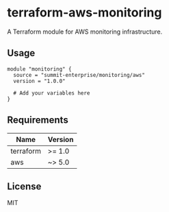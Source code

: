 # terraform-aws-monitoring

A Terraform module for AWS monitoring infrastructure.

## Usage

```hcl
module "monitoring" {
  source = "summit-enterprise/monitoring/aws"
  version = "1.0.0"
  
  # Add your variables here
}
```

## Requirements

| Name | Version |
|------|---------|
| terraform | >= 1.0 |
| aws | ~> 5.0 |

## License

MIT
